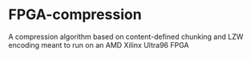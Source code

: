 # FPGA-compression
A compression algorithm based on content-defined chunking and LZW encoding meant to run on an AMD Xilinx Ultra96 FPGA
